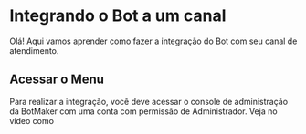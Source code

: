# Integrando o Bot a um canal

Olá! Aqui vamos aprender como fazer a integração do Bot com seu canal de atendimento.


## Acessar o Menu

Para realizar a integração, você deve acessar o console de administração da BotMaker com uma conta com permissão de Administrador. Veja no vídeo como
<!--stackedit_data:
eyJoaXN0b3J5IjpbMTU1OTM3MTkxOF19
-->